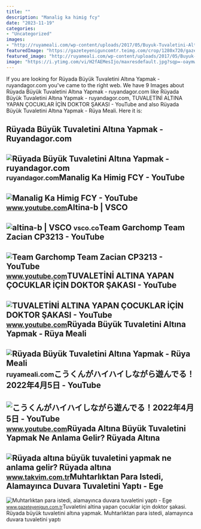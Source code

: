 ```yaml
---
title: ""
description: "Manalig ka himig fcy"
date: "2023-11-19"
categories:
- "Uncategorized"
images:
- "http://ruyameali.com/wp-content/uploads/2017/05/Buyuk-Tuvaletini-Altina-Yapmak.jpg"
featuredImage: "https://gazeteyeniguncomtr.teimg.com/crop/1280x720/gazeteyenigun-com-tr/uploads/2022/06/muhtarliktan-istedigi-parayi-alamayinca-duvara-tuvaletini-yapti-yenigun.jpg"
featured_image: "http://ruyameali.com/wp-content/uploads/2017/05/Buyuk-Tuvaletini-Altina-Yapmak.jpg"
image: "https://i.ytimg.com/vi/H2fAEMesIjo/maxresdefault.jpg?sqp=-oaymwEmCIAKENAF8quKqQMa8AEB-AH-CYAC0AWKAgwIABABGGUgXyhTMA8=&amp;rs=AOn4CLCJYSghky0o-ilndxvg6fCYAda1ug"
---
```


If you are looking for Rüyada Büyük Tuvaletini Altına Yapmak - ruyandagor.com you've came to the right web. We have 9 Images about Rüyada Büyük Tuvaletini Altına Yapmak - ruyandagor.com like Rüyada Büyük Tuvaletini Altına Yapmak - ruyandagor.com, TUVALETİNİ ALTINA YAPAN ÇOCUKLAR İÇİN DOKTOR ŞAKASI - YouTube and also Rüyada Büyük Tuvaletini Altına Yapmak - Rüya Meali. Here it is:

Rüyada Büyük Tuvaletini Altına Yapmak - Ruyandagor.com
------------------------------------------------------

 ![Rüyada Büyük Tuvaletini Altına Yapmak - ruyandagor.com](https://images.ruyandagor.com/2017/04/buyuk-tuvaletini-altina-yapmak-2034.jpg) <small>ruyandagor.com</small>Manalig Ka Himig FCY - YouTube
------------------------------

 ![Manalig Ka Himig FCY - YouTube](https://i.ytimg.com/vi/HQdO9rc1XYw/hqdefault.jpg) <small>www.youtube.com</small>Altina-b | VSCO
---------------

 ![altina-b | VSCO](https://im.vsco.co/aws-us-west-2/e77516/52561456/625b5bc5f514e65b1c87d954/vsco_041722.jpg?w=480) <small>vsco.co</small>Team Garchomp Team Zacian CP3213 - YouTube
------------------------------------------

 ![Team Garchomp Team Zacian CP3213 - YouTube](https://i.ytimg.com/vi/HYLCwcE-Dgc/maxres2.jpg?sqp=-oaymwEoCIAKENAF8quKqQMcGADwAQH4AYwCgALgA4oCDAgAEAEYRSBHKGUwDw==&rs=AOn4CLC_ulBvmvqa2cf2uT56Qfk3FCYaDA) <small>www.youtube.com</small>TUVALETİNİ ALTINA YAPAN ÇOCUKLAR İÇİN DOKTOR ŞAKASI - YouTube
-------------------------------------------------------------

 ![TUVALETİNİ ALTINA YAPAN ÇOCUKLAR İÇİN DOKTOR ŞAKASI - YouTube](https://i.ytimg.com/vi/4QOjw8AnCgA/maxresdefault.jpg?sqp=-oaymwEmCIAKENAF8quKqQMa8AEB-AHOBYACgAqKAgwIABABGA8gZShcMA8=&rs=AOn4CLACH9mg-BKCh_yyDYvUjVrohPcdYw) <small>www.youtube.com</small>Rüyada Büyük Tuvaletini Altına Yapmak - Rüya Meali
--------------------------------------------------

 ![Rüyada Büyük Tuvaletini Altına Yapmak - Rüya Meali](http://ruyameali.com/wp-content/uploads/2017/05/Buyuk-Tuvaletini-Altina-Yapmak.jpg) <small>ruyameali.com</small>こうくんがハイハイしながら遊んでる！2022年4月5日 - YouTube
-------------------------------------

 ![こうくんがハイハイしながら遊んでる！2022年4月5日 - YouTube](https://i.ytimg.com/vi/H2fAEMesIjo/maxresdefault.jpg?sqp=-oaymwEmCIAKENAF8quKqQMa8AEB-AH-CYAC0AWKAgwIABABGGUgXyhTMA8=&rs=AOn4CLCJYSghky0o-ilndxvg6fCYAda1ug) <small>www.youtube.com</small>Rüyada Altına Büyük Tuvaletini Yapmak Ne Anlama Gelir? Rüyada Altına
--------------------------------------------------------------------

 ![Rüyada altına büyük tuvaletini yapmak ne anlama gelir? Rüyada altına](https://iatkv.tmgrup.com.tr/17d855/600/314/0/0/650/340?u=https:%2f%2fitkv.tmgrup.com.tr%2falbum%2f2022%2f02%2f15%2f1644927684016.jpg) <small>www.takvim.com.tr</small>Muhtarlıktan Para Istedi, Alamayınca Duvara Tuvaletini Yaptı - Ege
------------------------------------------------------------------

 ![Muhtarlıktan para istedi, alamayınca duvara tuvaletini yaptı - Ege](https://gazeteyeniguncomtr.teimg.com/crop/1280x720/gazeteyenigun-com-tr/uploads/2022/06/muhtarliktan-istedigi-parayi-alamayinca-duvara-tuvaletini-yapti-yenigun.jpg) <small>www.gazeteyenigun.com.tr</small>Tuvaleti̇ni̇ altina yapan çocuklar i̇çi̇n doktor şakasi. Rüyada büyük tuvaletini altına yapmak. Muhtarlıktan para istedi, alamayınca duvara tuvaletini yaptı
